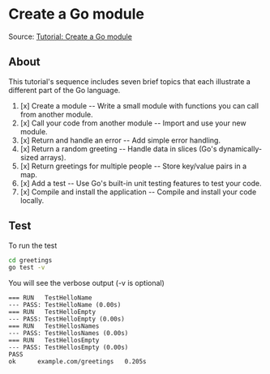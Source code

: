 # Create a Go module

Source: [Tutorial: Create a Go module](https://go.dev/doc/tutorial/create-module)

## About

This tutorial's sequence includes seven brief topics that each illustrate a different part of the Go language.

1. [x] Create a module -- Write a small module with functions you can call from another module.
2. [x] Call your code from another module -- Import and use your new module.
3. [x] Return and handle an error -- Add simple error handling.
4. [x] Return a random greeting -- Handle data in slices (Go's dynamically-sized arrays).
5. [x] Return greetings for multiple people -- Store key/value pairs in a map.
6. [x] Add a test -- Use Go's built-in unit testing features to test your code.
7. [x] Compile and install the application -- Compile and install your code locally.

## Test

To run the test

```sh
cd greetings
go test -v
```

You will see the verbose output (-v is optional)

```text
=== RUN   TestHelloName
--- PASS: TestHelloName (0.00s)
=== RUN   TestHelloEmpty
--- PASS: TestHelloEmpty (0.00s)
=== RUN   TestHellosNames
--- PASS: TestHellosNames (0.00s)
=== RUN   TestHellosEmpty
--- PASS: TestHellosEmpty (0.00s)
PASS
ok      example.com/greetings   0.205s
```
